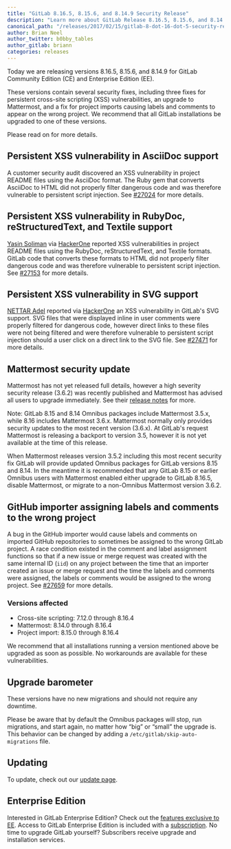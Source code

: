 ```yaml
---
title: "GitLab 8.16.5, 8.15.6, and 8.14.9 Security Release"
description: "Learn more about GitLab Release 8.16.5, 8.15.6, and 8.14.9 for GitLab Community Edition (CE) and Enterprise Edition (EE)"
canonical_path: "/releases/2017/02/15/gitlab-8-dot-16-dot-5-security-release/"
author: Brian Neel
author_twitter: b0bby_tables
author_gitlab: briann
categories: releases
---
```


Today we are releasing versions 8.16.5, 8.15.6, and 8.14.9 for GitLab Community
Edition (CE) and Enterprise Edition (EE).

These versions contain several security fixes, including three fixes for
persistent cross-site scripting (XSS) vulnerabilities, an upgrade to Mattermost,
and a fix for project imports causing labels and comments to appear on the wrong
project. We recommend that all GitLab installations be upgraded to one of these
versions.

Please read on for more details.

<!-- more -->

## Persistent XSS vulnerability in AsciiDoc support

A customer security audit discovered an XSS vulnerability in project README
files using the AsciiDoc format. The Ruby gem that converts AsciiDoc to HTML did
not properly filter dangerous code and was therefore vulnerable to persistent
script injection. See [#27024] for more details.

[#27024]: https://gitlab.com/gitlab-org/gitlab-ce/issues/27024

## Persistent XSS vulnerability in RubyDoc, reStructuredText, and Textile support

[Yasin Soliman] via [HackerOne] reported XSS vulnerabilities in project README
files using the RubyDoc, reStructuredText, and Textile formats. GitLab code that
converts these formats to HTML did not properly filter dangerous code and was
therefore vulnerable to persistent script injection. See [#27153] for more
details.

[Yasin Soliman]: https://twitter.com/SecurityYasin
[#27153]: https://gitlab.com/gitlab-org/gitlab-ce/issues/27153

## Persistent XSS vulnerability in SVG support

[NETTAR Adel] reported via [HackerOne] an XSS vulnerability in GitLab's SVG support.
SVG files that were displayed inline in user comments were properly filtered for
dangerous code, however direct links to these files were not being filtered and
were therefore vulnerable to persistent script injection should a user click on
a direct link to the SVG file. See [#27471] for more details.

[NETTAR Adel]: https://hackerone.com/nettar
[#27471]: https://gitlab.com/gitlab-org/gitlab-ce/issues/27471

## Mattermost security update

Mattermost has not yet released full details, however a high severity security
release (3.6.2) was recently published and Mattermost has advised all users to
upgrade immediately. See their [release notes] for more.

Note: GitLab 8.15 and 8.14 Omnibus packages include Mattermost 3.5.x, while 8.16
includes Mattermost 3.6.x. Mattermost normally only provides security updates to
the most recent version (3.6.x). At GitLab's request Mattermost is releasing a
backport to version 3.5, however it is not yet available at the time of this release.

When Mattermost releases version 3.5.2 including this most recent security fix
GitLab will provide updated Omnibus packages for GitLab versions 8.15 and 8.14.
In the meantime it is recommended that any GitLab 8.15 or earlier Omnibus users
with Mattermost enabled either upgrade to GitLab 8.16.5, disable Mattermost, or
migrate to a non-Omnibus Mattermost version 3.6.2.

[#1951]: https://gitlab.com/gitlab-org/omnibus-gitlab/issues/1951
[release notes]: https://docs.mattermost.com/administration/changelog.html?highlight=changelog#notes-on-patch-release

## GitHub importer assigning labels and comments to the wrong project

A bug in the GitHub importer would cause labels and comments on imported GitHub
repositories to sometimes be assigned to the wrong GitLab project. A race
condition existed in the comment and label assignment functions so that if a new
issue or merge request was created with the same internal ID (`iid`) on any
project between the time that an importer created an issue or merge request and
the time the labels and comments were assigned, the labels or comments would be
assigned to the wrong project. See [#27659] for more details.

[#27659]: https://gitlab.com/gitlab-org/gitlab-ce/issues/27659

### Versions affected

- Cross-site scripting: 7.12.0 through 8.16.4
- Mattermost: 8.14.0 through 8.16.4
- Project import: 8.15.0 through 8.16.4

We recommend that all installations running a version mentioned above be
upgraded as soon as possible. No workarounds are available for these
vulnerabilities.

## Upgrade barometer

These versions have no new migrations and should not require any downtime.

Please be aware that by default the Omnibus packages will stop, run migrations,
and start again, no matter how “big” or “small” the upgrade is. This behavior
can be changed by adding a `/etc/gitlab/skip-auto-migrations` file.

## Updating

To update, check out our [update page](/update/).

## Enterprise Edition

Interested in GitLab Enterprise Edition? Check out the [features exclusive to
EE](/pricing/).
Access to GitLab Enterprise Edition is included with a
[subscription](/pricing/). No time to upgrade GitLab
yourself? Subscribers receive upgrade and installation services.

[HackerOne]: https://hackerone.com/
